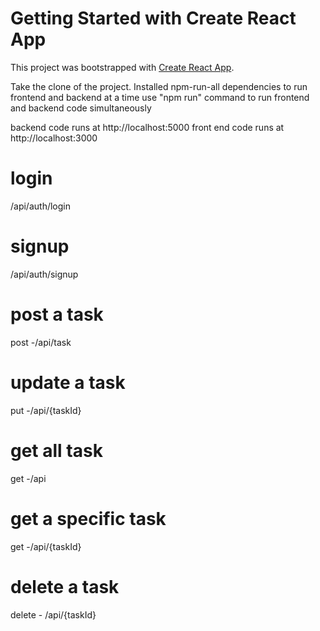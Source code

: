 # Getting Started with Create React App

This project was bootstrapped with [Create React App](https://github.com/facebook/create-react-app).

Take the clone of the project.
Installed npm-run-all dependencies to run frontend and backend at a time
use "npm run" command to run frontend and backend code simultaneously

backend code runs at http://localhost:5000
front end code runs at http://localhost:3000


# login
/api/auth/login

# signup
/api/auth/signup

# post a task
post -/api/task

# update a task
put -/api/{taskId}

# get all task
get -/api

# get a specific task
get -/api/{taskId}

# delete a task
delete - /api/{taskId}